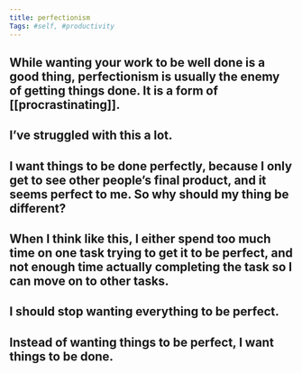 ```yaml
---
title: perfectionism
Tags: #self, #productivity
---
```

## While wanting your work to be well done is a good thing, perfectionism is usually the enemy of getting things done. It is a form of [[procrastinating]].
## I’ve struggled with this a lot.
## I want things to be done perfectly, because I only get to see other people’s final product, and it seems perfect to me. So why should my thing be different?
## When I think like this, I either spend too much time on one task trying to get it to be perfect, and not enough time actually completing the task so I can move on to other tasks.
## I should stop wanting everything to be perfect.
## Instead of wanting things to be perfect, I want things to be done.